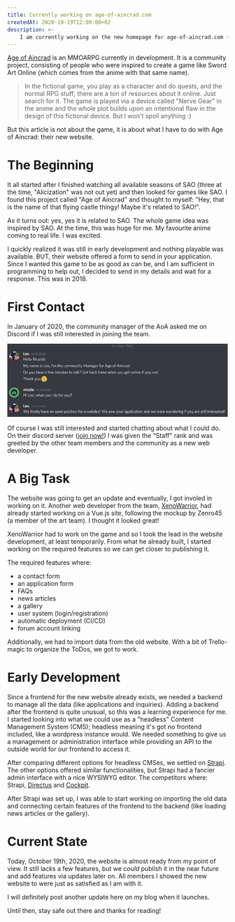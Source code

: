 ```yaml
---
title: Currently working on age-of-aincrad.com
createdAt: 2020-10-19T12:00:00+02
description: >-
    I am currently working on the new homepage for age-of-aincrad.com (an MMOARPG inspired by Sword Art Online). This is the current state.
---
```


[Age of Aincrad](https://age-of-aincrad.com/) is an MMOARPG currently in development.
It is a community project, consisting of people who were inspired to create a game like Sword Art Online (which comes from the anime with that same name).

> In the fictional game, you play as a character and do quests, and the normal RPG stuff; there are a ton of resources about it online. Just search for it.
> The game is played via a device called "Nerve Gear" in the anime and the whole plot builds upon an intentional flaw in the design of this fictional device. But I won't spoil anything :)

But this article is not about the game, it is about what I have to do with Age of Aincrad: their new website.

# The Beginning

It all started after I finished watching all available seasons of SAO (three at the time, "Alicization" was not out yet) and then looked for games like SAO.
I found this project called "Age of Aincrad" and thought to myself: "Hey, that is the name of that flying castle thingy! Maybe it's related to SAO!".

As it turns out: yes, yes it is related to SAO. The whole game idea was inspired by SAO.
At the time, this was huge for me. My favourite anime coming to real life. I was excited.

I quickly realized it was still in early development and nothing playable was available. BUT, their website offered a form to send in your application.
Since I wanted this game to be as good as can be, and I am sufficient in programming to help out, I decided to send in my details and wait for a response.
This was in 2018.

# First Contact

In January of 2020, the community manager of the AoA asked me on Discord if I was still interested in joining the team.

![Leo asking if I was still interested](/content-assets/2020-10-19-aoa-discord-message.png)

Of course I was still interested and started chatting about what I could do.
On their discord server ([join now!](https://discord.age-of-aincrad.com/)) I was given the "Staff" rank and was greeted by the other team members and the community as a new web developer.

# A Big Task

The website was going to get an update and eventually, I got involed in working on it.
Another web developer from the team, [XenoWarrior](https://github.com/XenoWarrior), had already started working on a Vue.js site, following the mockup by Zenro45 (a member of the art team).
I thought it looked great!

XenoWarrior had to work on the game and so I took the lead in the website development, at least temporarily.
From what he already built, I started working on the required features so we can get closer to publishing it.

The required features where:

- a contact form
- an application form
- FAQs
- news articles
- a gallery
- user system (login/registration)
- automatic deployment (CI/CD)
- forum account linking

Additionally, we had to import data from the old website.
With a bit of Trello-magic to organize the ToDos, we got to work.

# Early Development

Since a frontend for the new website already exists, we needed a backend to manage all the data (like applications and inquiries).
Adding a backend after the frontend is quite unusual, so this was a learning experience for me.
I started looking into what we could use as a "headless" Content Management System (CMS); headless meaning it's got no frontend included, like a wordpress instance would.
We needed something to give us a management or administration interface while providing an API to the outside world for our frontend to access it.

After comparing different options for headless CMSes, we settled on [Strapi](https://strapi.io).
The other options offered similar functionalities, but Strapi had a fancier admin interface with a nice WYSIWYG editor.
The competitors where: Strapi, [Directus](https://directus.io/) and [Cockpit](https://getcockpit.com/).

After Strapi was set up, I was able to start working on importing the old data and connecting certain features of the frontend to the backend (like loading news articles or the gallery).

# Current State

Today, October 19th, 2020, the website is almost ready from my point of view.
It still lacks a few features, but we _could_ publish it in the near future and add features via updates later on.
All members I showed the new website to were just as satisfied as I am with it.

I will definitely post another update here on my blog when it launches.

Until then, stay safe out there and thanks for reading!
